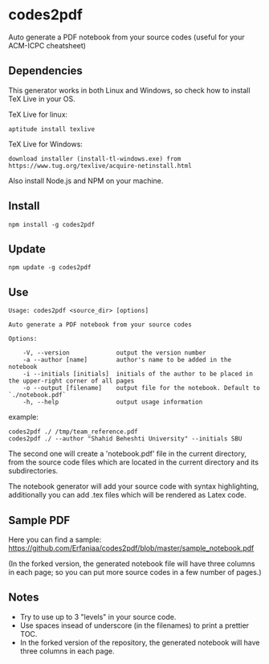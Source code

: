 # codes2pdf
Auto generate a PDF notebook from your source codes (useful for your ACM-ICPC cheatsheet)

## Dependencies

This generator works in both Linux and Windows, so check how to install TeX Live in your OS.

TeX Live for linux:

    aptitude install texlive

TeX Live for Windows:

    download installer (install-tl-windows.exe) from https://www.tug.org/texlive/acquire-netinstall.html
    
Also install Node.js and NPM on your machine.

## Install

    npm install -g codes2pdf

## Update

    npm update -g codes2pdf

## Use

    Usage: codes2pdf <source_dir> [options]

    Auto generate a PDF notebook from your source codes

    Options:

        -V, --version             output the version number
        -a --author [name]        author's name to be added in the notebook
        -i --initials [initials]  initials of the author to be placed in the upper-right corner of all pages
        -o --output [filename]    output file for the notebook. Default to `./notebook.pdf`
        -h, --help                output usage information


example:

    codes2pdf ./ /tmp/team_reference.pdf
    codes2pdf ./ --author "Shahid Beheshti University" --initials SBU

The second one will create a 'notebook.pdf' file in the current directory, from the source code files which are located in the current directory and its subdirectories.

The notebook generator will add your source code with syntax highlighting, additionally
you can add .tex files which will be rendered as Latex code.

## Sample PDF

Here you can find a sample: https://github.com/Erfaniaa/codes2pdf/blob/master/sample_notebook.pdf

(In the forked version, the generated notebook file will have three columns in each page; so you can put more source codes in a few number of pages.)

## Notes

- Try to use up to 3 "levels" in your source code.
- Use spaces insead of underscore (in the filenames) to print a prettier TOC.
- In the forked version of the repository, the generated notebook will have three columns in each page.
